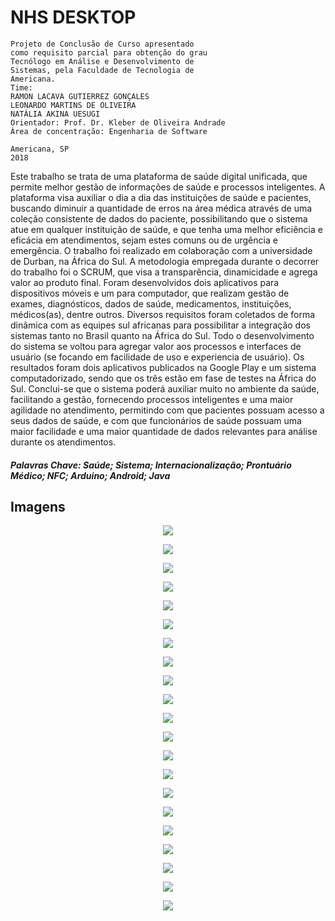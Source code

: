 # NHS DESKTOP

```
Projeto de Conclusão de Curso apresentado
como requisito parcial para obtenção do grau
Tecnólogo em Análise e Desenvolvimento de
Sistemas, pela Faculdade de Tecnologia de
Americana.
Time: 
RAMON LACAVA GUTIERREZ GONÇALES
LEONARDO MARTINS DE OLIVEIRA
NATÁLIA AKINA UESUGI
Orientador: Prof. Dr. Kleber de Oliveira Andrade
Área de concentração: Engenharia de Software
```
```
Americana, SP
2018
```

Este trabalho se trata de uma plataforma de saúde digital unificada, que permite melhor gestão de informações de saúde e processos inteligentes. 
A plataforma visa auxiliar o dia a dia das instituições de saúde e pacientes, buscando diminuir a quantidade de erros na área médica através de uma coleção consistente de dados do paciente, possibilitando que o sistema atue em qualquer instituição de saúde, e que tenha uma melhor eficiência e eficácia em atendimentos, sejam estes comuns ou de urgência e emergência.
O trabalho foi realizado em colaboração com a universidade de Durban, na África do Sul. 
A metodologia empregada durante o decorrer do trabalho foi o SCRUM, que visa a transparência, dinamicidade e agrega valor ao produto final. 
Foram desenvolvidos dois aplicativos para dispositivos móveis e um para computador, que realizam gestão de exames, diagnósticos, dados de saúde, medicamentos, instituições, médicos(as), dentre outros. 
Diversos requisitos foram coletados de forma dinâmica com as equipes sul africanas para possibilitar a integração dos sistemas tanto no Brasil quanto na África do Sul.
Todo o desenvolvimento do sistema se voltou para agregar valor aos processos e interfaces de usuário (se focando em facilidade de uso e experiencia de usuário).
Os resultados foram dois aplicativos publicados na Google Play e um sistema computadorizado, sendo que os três estão em fase de testes na África do Sul.
Conclui-se que o sistema poderá auxiliar muito no ambiente da saúde, facilitando a gestão, fornecendo processos inteligentes e uma maior agilidade no atendimento, permitindo com que pacientes possuam acesso a seus dados de saúde, e com que funcionários de saúde possuam uma maior facilidade e uma maior quantidade de dados relevantes para análise durante os atendimentos.



##### Palavras Chave: Saúde; Sistema; Internacionalização; Prontuário Médico; NFC; Arduino; Android; Java


## Imagens
<p align="center"><img src='https://github.com/Ramonrune/nhs_desktop/blob/master/01.png'></p>
<p align="center"><img src='https://github.com/Ramonrune/nhs_desktop/blob/master/02.png'></p>
<p align="center"><img src='https://github.com/Ramonrune/nhs_desktop/blob/master/03.png'></p>
<p align="center"><img src='https://github.com/Ramonrune/nhs_desktop/blob/master/04.png'></p>
<p align="center"><img src='https://github.com/Ramonrune/nhs_desktop/blob/master/05.png'></p>
<p align="center"><img src='https://github.com/Ramonrune/nhs_desktop/blob/master/06.png'></p>
<p align="center"><img src='https://github.com/Ramonrune/nhs_desktop/blob/master/07.png'></p>
<p align="center"><img src='https://github.com/Ramonrune/nhs_desktop/blob/master/08.png'></p>
<p align="center"><img src='https://github.com/Ramonrune/nhs_desktop/blob/master/09.png'></p>
<p align="center"><img src='https://github.com/Ramonrune/nhs_desktop/blob/master/10.png'></p>
<p align="center"><img src='https://github.com/Ramonrune/nhs_desktop/blob/master/11.png'></p>
<p align="center"><img src='https://github.com/Ramonrune/nhs_desktop/blob/master/12.png'></p>
<p align="center"><img src='https://github.com/Ramonrune/nhs_desktop/blob/master/13.png'></p>
<p align="center"><img src='https://github.com/Ramonrune/nhs_desktop/blob/master/14.png'></p>
<p align="center"><img src='https://github.com/Ramonrune/nhs_desktop/blob/master/15.png'></p>
<p align="center"><img src='https://github.com/Ramonrune/nhs_desktop/blob/master/16.png'></p>
<p align="center"><img src='https://github.com/Ramonrune/nhs_desktop/blob/master/17.png'></p>
<p align="center"><img src='https://github.com/Ramonrune/nhs_desktop/blob/master/18.png'></p>
<p align="center"><img src='https://github.com/Ramonrune/nhs_desktop/blob/master/19.png'></p>
<p align="center"><img src='https://github.com/Ramonrune/nhs_desktop/blob/master/20.jpg'></p>
<p align="center"><img src='https://github.com/Ramonrune/nhs_desktop/blob/master/21.jpg'></p>
